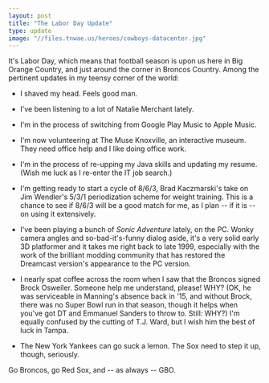 ```yaml
---
layout: post
title: "The Labor Day Update"
type: update
image: "//files.tnwae.us/heroes/cowboys-datacenter.jpg"
---
```


It's Labor Day, which means that football season is upon us here in Big
Orange Country, and just around the corner in Broncos Country.  Among
the pertinent updates in my teensy corner of the world:

* I shaved my head.  Feels good man.

* I've been listening to a lot of Natalie Merchant lately.

* I'm in the process of switching from Google Play Music to Apple Music.

* I'm now volunteering at The Muse Knoxville, an interactive museum.
  They need office help and I like doing office work.

* I'm in the process of re-upping my Java skills and updating my resume.
  (Wish me luck as I re-enter the IT job search.)

* I'm getting ready to start a cycle of 8/6/3, Brad Kaczmarski's take on
  Jim Wendler's 5/3/1 periodization scheme for weight training.  This is
  a chance to see if 8/6/3 will be a good match for me, as I plan -- if
  it is -- on using it extensively.

* I've been playing a bunch of _Sonic Adventure_ lately, on the PC.
  Wonky camera angles and so-bad-it's-funny dialog aside, it's a very
  solid early 3D platformer and it takes me right back to late 1999,
  especially with the work of the brilliant modding community that has
  restored the Dreamcast version's appearance to the PC version.

* I nearly spat coffee across the room when I saw that the Broncos
  signed Brock Osweiler.  Someone help me understand, please!  WHY?
  (OK, he was serviceable in Manning's absence back in '15, and without
  Brock, there was no Super Bowl run in that season, though it helps
  when you've got DT and Emmanuel Sanders to throw to.  Still: WHY?)
  I'm equally confused by the cutting of T.J. Ward, but I wish him the
  best of luck in Tampa.

* The New York Yankees can go suck a lemon.  The Sox need to step it up,
  though, seriously.

Go Broncos, go Red Sox, and -- as always -- GBO.

